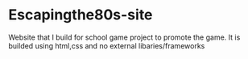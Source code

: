 # Escapingthe80s-site
Website that I build for school game project to promote the game. It is builded using html,css and no external libaries/frameworks
